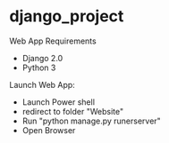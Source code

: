 # django_project

Web App Requirements
- Django 2.0
- Python 3

Launch Web App:
- Launch Power shell
- redirect to folder "Website"
- Run "python manage.py runerserver"
- Open Browser 